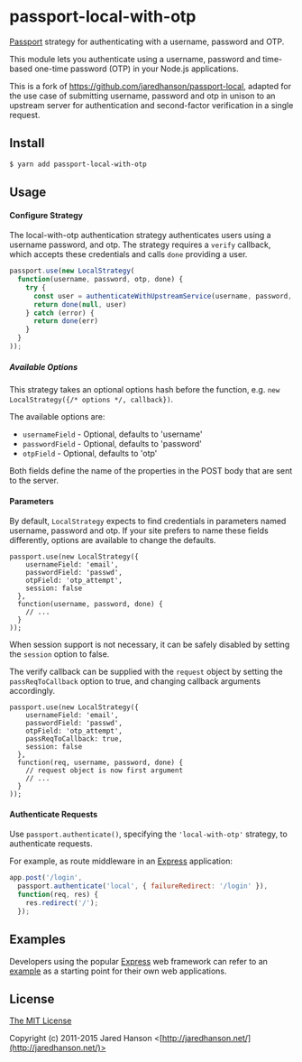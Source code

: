 # passport-local-with-otp

[Passport](http://passportjs.org/) strategy for authenticating with a username,
password and OTP.

This module lets you authenticate using a username, password and time-based
one-time password (OTP) in your Node.js applications.

This is a fork of https://github.com/jaredhanson/passport-local, adapted for the
use case of submitting username, password and otp in unison to an upstream
server for authentication and second-factor verification in a single request.

## Install

```bash
$ yarn add passport-local-with-otp
```

## Usage

#### Configure Strategy

The local-with-otp authentication strategy authenticates users using a username
password, and otp.  The strategy requires a `verify` callback, which accepts
these credentials and calls `done` providing a user.

```js
passport.use(new LocalStrategy(
  function(username, password, otp, done) {
    try {
      const user = authenticateWithUpstreamService(username, password, otp)
      return done(null, user)
    } catch (error) {
      return done(err)
    }
  }
));
```

##### Available Options

This strategy takes an optional options hash before the function, e.g. `new LocalStrategy({/* options */, callback})`.

The available options are:

* `usernameField` - Optional, defaults to 'username'
* `passwordField` - Optional, defaults to 'password'
* `otpField` - Optional, defaults to 'otp'

Both fields define the name of the properties in the POST body that are sent to the server.

#### Parameters

By default, `LocalStrategy` expects to find credentials in parameters
named username, password and otp. If your site prefers to name these fields
differently, options are available to change the defaults.

    passport.use(new LocalStrategy({
        usernameField: 'email',
        passwordField: 'passwd',
        otpField: 'otp_attempt',
        session: false
      },
      function(username, password, done) {
        // ...
      }
    ));

When session support is not necessary, it can be safely disabled by
setting the `session` option to false.

The verify callback can be supplied with the `request` object by setting
the `passReqToCallback` option to true, and changing callback arguments
accordingly.

    passport.use(new LocalStrategy({
        usernameField: 'email',
        passwordField: 'passwd',
        otpField: 'otp_attempt',
        passReqToCallback: true,
        session: false
      },
      function(req, username, password, done) {
        // request object is now first argument
        // ...
      }
    ));

#### Authenticate Requests

Use `passport.authenticate()`, specifying the `'local-with-otp'` strategy, to
authenticate requests.

For example, as route middleware in an [Express](http://expressjs.com/)
application:

```js
app.post('/login', 
  passport.authenticate('local', { failureRedirect: '/login' }),
  function(req, res) {
    res.redirect('/');
  });
```

## Examples

Developers using the popular [Express](http://expressjs.com/) web framework can
refer to an [example](https://github.com/passport/express-4.x-local-example)
as a starting point for their own web applications.

## License

[The MIT License](http://opensource.org/licenses/MIT)

Copyright (c) 2011-2015 Jared Hanson <[http://jaredhanson.net/](http://jaredhanson.net/)>
